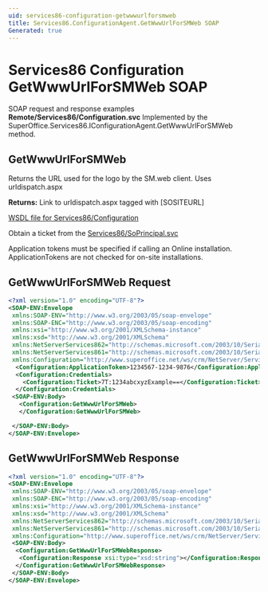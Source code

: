 ```yaml
---
uid: services86-configuration-getwwwurlforsmweb
title: Services86.ConfigurationAgent.GetWwwUrlForSMWeb SOAP
Generated: true
---
```


# Services86 Configuration GetWwwUrlForSMWeb SOAP

SOAP request and response examples **Remote/Services86/Configuration.svc**
Implemented by the <see cref="M:SuperOffice.Services86.IConfigurationAgent.GetWwwUrlForSMWeb">SuperOffice.Services86.IConfigurationAgent.GetWwwUrlForSMWeb</see> method.

## GetWwwUrlForSMWeb

Returns the URL used for the logo by the SM.web client. Uses urldispatch.aspx


**Returns:** Link to urldispatch.aspx tagged with [SOSITEURL]


[WSDL file for Services86/Configuration](../Services86-Configuration.md)

Obtain a ticket from the [Services86/SoPrincipal.svc](../SoPrincipal/SoPrincipal.md)

Application tokens must be specified if calling an Online installation. ApplicationTokens are not checked for on-site installations.

## GetWwwUrlForSMWeb Request

```xml
<?xml version="1.0" encoding="UTF-8"?>
<SOAP-ENV:Envelope
 xmlns:SOAP-ENV="http://www.w3.org/2003/05/soap-envelope"
 xmlns:SOAP-ENC="http://www.w3.org/2003/05/soap-encoding"
 xmlns:xsi="http://www.w3.org/2001/XMLSchema-instance"
 xmlns:xsd="http://www.w3.org/2001/XMLSchema"
 xmlns:NetServerServices862="http://schemas.microsoft.com/2003/10/Serialization/Arrays"
 xmlns:NetServerServices861="http://schemas.microsoft.com/2003/10/Serialization/"
 xmlns:Configuration="http://www.superoffice.net/ws/crm/NetServer/Services86">
  <Configuration:ApplicationToken>1234567-1234-9876</Configuration:ApplicationToken>
  <Configuration:Credentials>
    <Configuration:Ticket>7T:1234abcxyzExample==</Configuration:Ticket>
  </Configuration:Credentials>
 <SOAP-ENV:Body>
   <Configuration:GetWwwUrlForSMWeb>
   </Configuration:GetWwwUrlForSMWeb>

 </SOAP-ENV:Body>
</SOAP-ENV:Envelope>

```


## GetWwwUrlForSMWeb Response

```xml
<?xml version="1.0" encoding="UTF-8"?>
<SOAP-ENV:Envelope
 xmlns:SOAP-ENV="http://www.w3.org/2003/05/soap-envelope"
 xmlns:SOAP-ENC="http://www.w3.org/2003/05/soap-encoding"
 xmlns:xsi="http://www.w3.org/2001/XMLSchema-instance"
 xmlns:xsd="http://www.w3.org/2001/XMLSchema"
 xmlns:NetServerServices862="http://schemas.microsoft.com/2003/10/Serialization/Arrays"
 xmlns:NetServerServices861="http://schemas.microsoft.com/2003/10/Serialization/"
 xmlns:Configuration="http://www.superoffice.net/ws/crm/NetServer/Services86">
 <SOAP-ENV:Body>
  <Configuration:GetWwwUrlForSMWebResponse>
   <Configuration:Response xsi:type="xsd:string"></Configuration:Response>
  </Configuration:GetWwwUrlForSMWebResponse>
 </SOAP-ENV:Body>
</SOAP-ENV:Envelope>

```

